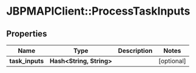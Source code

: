 # JBPMAPIClient::ProcessTaskInputs

## Properties
Name | Type | Description | Notes
------------ | ------------- | ------------- | -------------
**task_inputs** | **Hash&lt;String, String&gt;** |  | [optional] 



